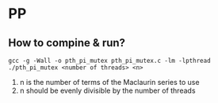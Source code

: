 # PP

## How to compine & run?

```console
gcc -g -Wall -o pth_pi_mutex pth_pi_mutex.c -lm -lpthread
./pth_pi_mutex <number of threads> <n>
```

1. n is the number of terms of the Maclaurin series to use
2. n should be evenly divisible by the number of threads

